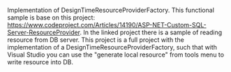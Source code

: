Implementation of DesignTimeResourceProviderFactory. This functional sample is base on this project: https://www.codeproject.com/Articles/14190/ASP-NET-Custom-SQL-Server-ResourceProvider. 
In the linked project there is a sample of reading resource from DB server. This project is a full project with the implementation of a DesignTimeResourceProviderFactory, such that with Visual Studio you can use the "generate local resource" from tools menu to write resource into DB.
